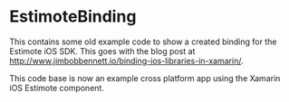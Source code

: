 EstimoteBinding
===============

This contains some old example code to show a created binding for the Estimote iOS SDK.  This goes with the blog post at http://www.jimbobbennett.io/binding-ios-libraries-in-xamarin/.

This code base is now an example cross platform app using the Xamarin iOS Estimote component.
